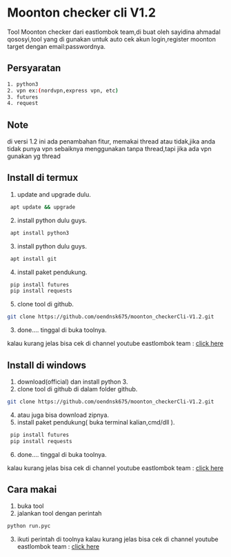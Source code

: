 # Moonton checker cli V1.2

Tool Moonton checker dari eastlombok team,di buat oleh sayidina ahmadal qososyi,tool yang di gunakan untuk auto cek akun login,register moonton target dengan email:passwordnya.

## Persyaratan
```bash
1. python3
2. vpn ex:(nordvpn,express vpn, etc)
3. futures
4. request
```
## Note
di versi 1.2 ini ada penambahan fitur, memakai thread atau tidak,jika anda tidak punya vpn sebaiknya menggunakan tanpa thread,tapi jika ada vpn gunakan yg thread 

## Install di termux

1. update and upgrade dulu.
```bash
 apt update && upgrade
```
2. install python dulu guys.
```bash
 apt install python3
```
3. install python dulu guys.
```bash
 apt install git
```
4. install paket pendukung.
```bash
 pip install futures
 pip install requests
```
5. clone tool di github.
```bash
git clone https://github.com/oendnsk675/moonton_checkerCli-V1.2.git
```
3. done.... tinggal di buka toolnya.

kalau kurang jelas bisa cek di channel youtube eastlombok team :
[click here](https://www.youtube.com/channel/UCNhysDQ6QCYOtjmWK4WU3hw)

## Install di windows

1. download(official) dan install python 3.
2. clone tool di github di dalam folder github.
```bash
git clone https://github.com/oendnsk675/moonton_checkerCli-V1.2.git
```
4. atau juga bisa download zipnya.
5. install paket pendukung( buka terminal kalian,cmd/dll ).
```bash
 pip install futures
 pip install requests
```
6. done.... tinggal di buka toolnya.

kalau kurang jelas bisa cek di channel youtube eastlombok team :
[click here](https://www.youtube.com/channel/UCNhysDQ6QCYOtjmWK4WU3hw)

## Cara makai
1. buka tool
2. jalankan tool dengan perintah
```python
python run.pyc
```
3. ikuti perintah di toolnya
kalau kurang jelas bisa cek di channel youtube eastlombok team :
[click here](https://www.youtube.com/channel/UCNhysDQ6QCYOtjmWK4WU3hw)
